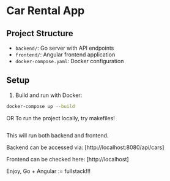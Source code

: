 # Car Rental App

## Project Structure

- `backend/`: Go server with API endpoints
- `frontend/`: Angular frontend application
- `docker-compose.yaml`: Docker configuration

## Setup

1. Build and run with Docker:
```bash
docker-compose up --build
```

OR To run the project locally, try makefiles!

```make car
```

This will run both backend and frontend.

Backend can be accessed via: [http://localhost:8080/api/cars]

Frontend can be checked here: [http://localhost]

Enjoy, Go + Angular := fullstack!!! 